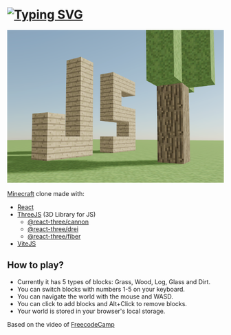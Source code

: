 # [![Typing SVG](https://readme-typing-svg.herokuapp.com?font=Fira+Code&size=21&duration=2500&pause=1000&color=00F71E&center=true&vCenter=true&repeat=false&width=500&height=40&lines=Welcome+to+React+three+fiber+Minecraft)](https://git.io/typing-svg)

![Preview](preview.png 'Preview')

[Minecraft](https://minecraft.net/) clone made with:

- [React](https://reactjs.org/) 
- [ThreeJS](https://threejs.org/) (3D Library for JS)
  - [@react-three/cannon](https://cannon.pmnd.rs/) 
  - [@react-three/drei](https://drei.pmnd.rs/)
  - [@react-three/fiber](https://docs.pmnd.rs/react-three-fiber/)
- [ViteJS](https://vitejs.dev)



## How to play?

- Currently it has 5 types of blocks: Grass, Wood, Log, Glass and Dirt.
- You can switch blocks with numbers 1-5 on your keyboard.
- You can navigate the world with the mouse and WASD.
- You can click to add blocks and Alt+Click to remove blocks.
- Your world is stored in your browser's local storage.

Based on the video of [FreecodeCamp](https://youtube.com/watch?v=qpOZup_3P_A&t=0s)